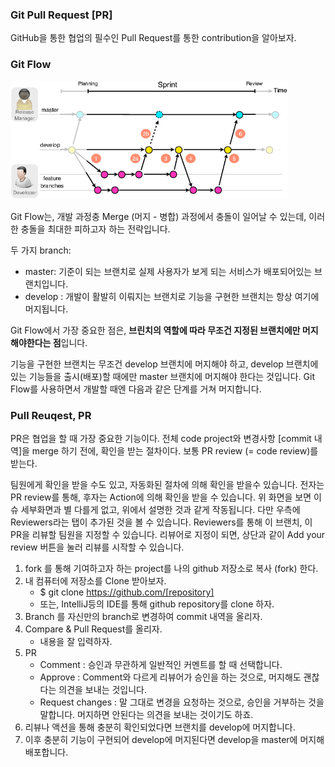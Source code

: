 ### Git Pull Request [PR]

GitHub을 통한 협업의 필수인 Pull Request를 통한 contribution을 알아보자.

### Git Flow

<img src="./readmeImg/git_flow.png" alt="git_flow" style="zoom:60%;" /> 

Git Flow는, 개발 과정충 Merge (머지 - 병합) 과정에서 충돌이 일어날 수 있는데, 이러한 충돌을 최대한 피하고자 하는 전략입니다.

두 가지 branch:

- master: 기준이 되는 브랜치로 실제 사용자가 보게 되는 서비스가 배포되어있는 브랜치입니다.
- develop : 개발이 활발히 이뤄지는 브랜치로 기능을 구현한 브랜치는 항상 여기에 머지됩니다.

Git Flow에서 가장 중요한 점은, **브린치의 역할에 따라 무조건 지정된 브랜치에만 머지해야한다는 점**입니다.

기능을 구현한 브랜치는 무조건 develop 브랜치에 머지해야 하고, develop 브랜치에 있는 기능들을 출시(배포)할 때에만 master 브랜치에 머지해야 한다는 것입니다. Git Flow를 사용하면서 개발할 때엔 다음과 같은 단계를 거쳐 머지합니다.

### Pull Reuqest, PR

PR은 협업을 할 때 가장 중요한 기능이다. 전체 code project와 변경사항 [commit 내역]을 merge 하기 전에, 확인을 받는 절차이다. 보통 PR review (= code review)를 받는다.

팀원에게 확인을 받을 수도 있고, 자동화된 절차에 의해 확인을 받을수 있습니다. 전자는 PR review를 통해, 후자는 Action에 의해 확인을 받을 수 있습니다. 위 화면을 보면 이슈 세부화면과 별 다를게 없고, 위에서 설명한 것과 같게 작동됩니다. 다만 우측에 Reviewers라는 탭이 추가된 것을 볼 수 있습니다. Reviewers를 통해 이 브랜치, 이 PR을 리뷰할 팀원을 지정할 수 있습니다. 리뷰어로 지정이 되면, 상단과 같이 Add your review 버튼을 눌러 리뷰를 시작할 수 있습니다.



1. fork 를 통해 기여하고자 하는 project를 나의 github 저장소로 복사 (fork) 한다.
2. 내 컴퓨터에 저장소를 Clone 받아보자.
   - $ git clone https://github.com/[repository]
   - 또는, IntelliJ등의 IDE를 통해 github repository를 clone 하자.
3. Branch 를 자신만의 branch로 변경하여 commit 내역을 올리자.
4. Compare & Pull Request를 올리자.
   - 내용을 잘 입력하자.
5. PR
   - Comment : 승인과 무관하게 일반적인 커멘트를 할 때 선택합니다.
   - Approve : Comment와 다르게 리뷰어가 승인을 하는 것으로, 머지해도 괜찮다는 의견을 보내는 것입니다.
   - Request changes : 말 그대로 변경을 요청하는 것으로, 승인을 거부하는 것을 말합니다. 머지하면 안된다는 의견을 보내는 것이기도 하죠.
6. 리뷰나 액션을 통해 충분히 확인되었다면 브랜치를 develop에 머지합니다.
7. 이후 충분히 기능이 구현되어 develop에 머지된다면 develop을 master에 머지해 배포합니다.